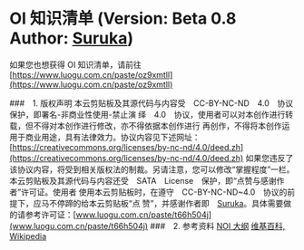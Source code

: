 # OI 知识清单 (Version: Beta 0.8 Author: [Suruka](https://github.com/suruka))

如果您也想获得 OI 知识清单，请前往 [https://www.luogu.com.cn/paste/oz9xmtll](https://www.luogu.com.cn/paste/oz9xmtll)

###　1. 版权声明
本云剪贴板及其源代码与内容受　CC-BY-NC-ND　4.0　协议保护，即署名-非商业性使用-禁止演
绎　4.0　协议，使用者可以对本创作进行转载，但不得对本创作进行修改，亦不得依据本创作进行
再创作，不得将本创作运用于商业用途，具有法律效力。协议内容见下述网址：
[https://creativecommons.org/licenses/by-nc-nd/4.0/deed.zh](https://creativecommons.org/licenses/by-nc-nd/4.0/deed.zh)
如果您违反了该协议内容，将受到相关版权法的制裁。另请注意，您可以修改“掌握程度”一栏。
本云剪贴板及其源代码与内容还受　SATA　License　保护，即“点赞与感谢作者”许可证。使用者
使用本云剪贴板时，在遵守　CC-BY-NC-ND~4.0　协议的前提下，应马不停蹄的给本云剪贴板“点
赞”，并感谢作者即　[Suruka](https://github.com/suruka)。具体需要做的请参考许可证：[www.luogu.com.cn/paste/t66h504j](www.luogu.com.cn/paste/t66h504j)
###　2. 参考资料
[NOI 大纲](https://www.noi.cn/upload/resources/file/2021/04/06/152179.pdf)
[维基百科, Wikipedia](https://zh.wikipedia.org/)
